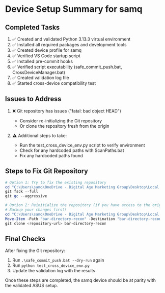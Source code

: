 # Device Setup Summary for samq

## Completed Tasks

1. ✅ Created and validated Python 3.13.3 virtual environment
2. ✅ Installed all required packages and development tools
3. ✅ Created device profile for samq
4. ✅ Verified VS Code startup script
5. ✅ Installed pre-commit hooks
6. ✅ Verified script executability (safe_commit_push.bat, CrossDeviceManager.bat)
7. ✅ Created validation log file
8. ✅ Started cross-device compatibility test

## Issues to Address

1. ❌ Git repository has issues ("fatal: bad object HEAD")
   - Consider re-initializing the Git repository
   - Or clone the repository fresh from the origin

2. ⚠️ Additional steps to take:
   - Run the test_cross_device_env.py script to verify environment
   - Check for any hardcoded paths with ScanPaths.bat
   - Fix any hardcoded paths found

## Steps to Fix Git Repository

```powershell
# Option 1: Try to fix the existing repository
cd "C:\Users\samq\OneDrive - Digital Age Marketing Group\Desktop\Local Py\Work Projects\bar-directory-recon"
git fsck --full
git gc --aggressive

# Option 2: Reinitialize the repository (if you have access to the origin)
# Backup your changes first!
cd "C:\Users\samq\OneDrive - Digital Age Marketing Group\Desktop\Local Py\Work Projects"
Move-Item -Path "bar-directory-recon" -Destination "bar-directory-recon.bak" -Force
git clone <repository-url> bar-directory-recon
```

## Final Checks

After fixing the Git repository:

1. Run `.\safe_commit_push.bat --dry-run` again
2. Run `python test_cross_device_env.py`
3. Update the validation log with the results

Once these steps are completed, the samq device should be at parity with the validated ASUS setup.
